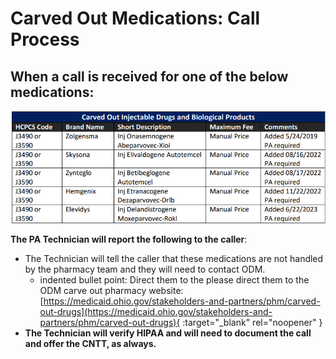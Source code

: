 # Carved Out Medications: Call Process

## When a call is received for one of the below medications:

![Alt text](<Carved out medications.png>)

**The PA Technician will report the following to the caller**:

- The Technician will tell the caller that these medications are not handled by the pharmacy team and they will need to contact ODM. 
    - indented bullet point:  Direct them to the please direct them to the ODM carve out pharmacy website: [https://medicaid.ohio.gov/stakeholders-and-partners/phm/carved-out-drugs](https://medicaid.ohio.gov/stakeholders-and-partners/phm/carved-out-drugs){ :target="_blank" rel="noopener" }
- **The Technician will verify HIPAA and will need to document the call and offer the CNTT, as always.**